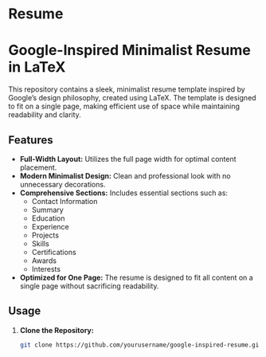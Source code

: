 # Resume
# Google-Inspired Minimalist Resume in LaTeX

This repository contains a sleek, minimalist resume template inspired by Google’s design philosophy, created using LaTeX. The template is designed to fit on a single page, making efficient use of space while maintaining readability and clarity.

## Features

- **Full-Width Layout:** Utilizes the full page width for optimal content placement.
- **Modern Minimalist Design:** Clean and professional look with no unnecessary decorations.
- **Comprehensive Sections:** Includes essential sections such as:
  - Contact Information
  - Summary
  - Education
  - Experience
  - Projects
  - Skills
  - Certifications
  - Awards
  - Interests
- **Optimized for One Page:** The resume is designed to fit all content on a single page without sacrificing readability.

## Usage

1. **Clone the Repository:**
   ```bash
   git clone https://github.com/yourusername/google-inspired-resume.git
